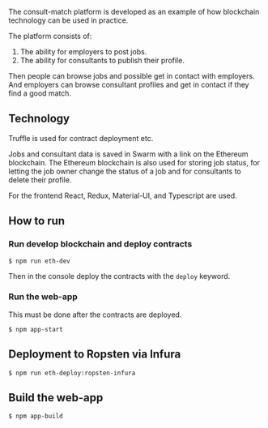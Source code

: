 The consult-match platform is developed as an example of how blockchain technology can be used in practice.

The platform consists of:
1. The ability for employers to post jobs.
2. The ability for consultants to publish their profile.

Then people can browse jobs and possible get in contact with employers. And employers can browse consultant profiles and get in contact if they find a good match.

## Technology
Truffle is used for contract deployment etc.

Jobs and consultant data is saved in Swarm with a link on the Ethereum blockchain.
The Ethereum blockchain is also used for storing job status, for letting the job owner change the status of a job and for consultants to delete their profile.

For the frontend React, Redux, Material-UI, and Typescript are used. 

## How to run
### Run develop blockchain and deploy contracts
```
$ npm run eth-dev
```
Then in the console deploy the contracts with the `deploy` keyword.

### Run the web-app
This must be done after the contracts are deployed.
```
$ npm app-start
```

## Deployment to Ropsten via Infura
```
$ npm run eth-deploy:ropsten-infura
```

## Build the web-app
```
$ npm app-build
```

